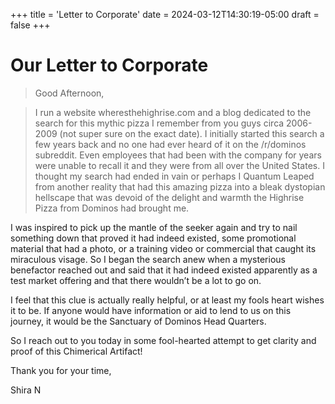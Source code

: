 +++
title = 'Letter to Corporate'
date = 2024-03-12T14:30:19-05:00
draft = false
+++

# Our Letter to Corporate

>Good Afternoon,

 >I run a website wheresthehighrise.com and a blog dedicated to the search for this mythic pizza I remember from you guys circa 2006-2009 (not super sure on the exact date). I initially started this search a few years back and no one had ever heard of it on the /r/dominos subreddit. Even employees that had been with the company for years were unable to recall it and they were from all over the United States. I thought my search had ended in vain or perhaps I Quantum Leaped from another reality that had this amazing pizza into a bleak dystopian hellscape that was devoid of the delight and warmth the Highrise Pizza from Dominos had brought me.

 I was inspired to pick up the mantle of the seeker again and try to nail something down that proved it had indeed existed, some promotional material that had a photo, or a training video or commercial that caught its miraculous visage. So I began the search anew when a mysterious benefactor reached out and said that it had indeed existed apparently as a test market offering and that there wouldn’t be a lot to go on. 

 I feel that this clue is actually really helpful, or at least my fools heart wishes it to be. If anyone would have information or aid to lend to us on this journey, it would be the Sanctuary of Dominos Head Quarters. 

 So I reach out to you today in some fool-hearted attempt to get clarity and proof of this Chimerical Artifact!

 Thank you for your time,

 Shira N